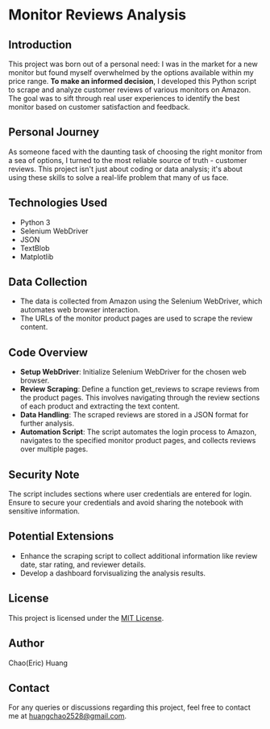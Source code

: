 # Monitor Reviews Analysis

## Introduction
This project was born out of a personal need: I was in the market for a new monitor but found myself overwhelmed by the options available within my price range. **To make an informed decision**, I developed this Python script to scrape and analyze customer reviews of various monitors on Amazon. The goal was to sift through real user experiences to identify the best monitor based on customer satisfaction and feedback.

## Personal Journey
As someone faced with the daunting task of choosing the right monitor from a sea of options, I turned to the most reliable source of truth - customer reviews. This project isn't just about coding or data analysis; it's about using these skills to solve a real-life problem that many of us face.

## Technologies Used
- Python 3
- Selenium WebDriver
- JSON
- TextBlob
- Matplotlib

## Data Collection
- The data is collected from Amazon using the Selenium WebDriver, which automates web browser interaction.
- The URLs of the monitor product pages are used to scrape the review content.

## Code Overview
- **Setup WebDriver**: Initialize Selenium WebDriver for the chosen web browser.
- **Review Scraping**: Define a function get_reviews to scrape reviews from the product pages. This involves navigating through the review sections of each product and extracting the text content.
- **Data Handling**: The scraped reviews are stored in a JSON format for further analysis.
- **Automation Script**: The script automates the login process to Amazon, navigates to the specified monitor product pages, and collects reviews over multiple pages.

## Security Note
The script includes sections where user credentials are entered for login. Ensure to secure your credentials and avoid sharing the notebook with sensitive information.

## Potential Extensions
- Enhance the scraping script to collect additional information like review date, star rating, and reviewer details.
- Develop a dashboard forvisualizing the analysis results.

## License
This project is licensed under the [MIT License](LICENSE).

## Author
Chao(Eric) Huang

## Contact
For any queries or discussions regarding this project, feel free to contact me at <huangchao2528@gmail.com>.